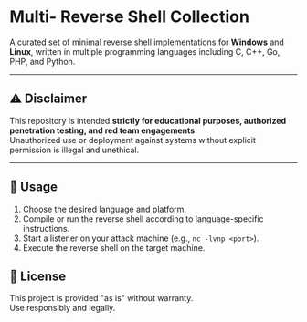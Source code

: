 # Multi- Reverse Shell Collection

A curated set of minimal reverse shell implementations for **Windows** and **Linux**, written in multiple programming languages including C, C++, Go, PHP, and Python.

---

## ⚠️ Disclaimer

This repository is intended **strictly for educational purposes, authorized penetration testing, and red team engagements**.  
Unauthorized use or deployment against systems without explicit permission is illegal and unethical.

---
## 🚀 Usage

1. Choose the desired language and platform.
2. Compile or run the reverse shell according to language-specific instructions.
3. Start a listener on your attack machine (e.g., `nc -lvnp <port>`).
4. Execute the reverse shell on the target machine.


## 📜 License

This project is provided "as is" without warranty.  
Use responsibly and legally.
